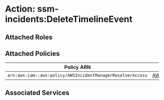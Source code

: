 # Action: ssm-incidents:DeleteTimelineEvent

## Attached Roles

## Attached Policies

| Policy ARN | Policy Name |
|------------|-------------|
| `arn:aws:iam::aws:policy/AWSIncidentManagerResolverAccess` | [AWSIncidentManagerResolverAccess](../policies.md#awsincidentmanagerresolveraccess) |

## Associated Services

